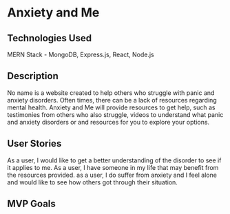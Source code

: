 # Anxiety and Me

## Technologies Used
MERN Stack - MongoDB, Express.js, React, Node.js

## Description
No name is a website created to help others who struggle with panic and anxiety disorders. Often times, there can be a lack of resources regarding mental health. Anxiety and Me will provide resources to get help, such as testimonies from others who also struggle, videos to understand what panic and anxiety disorders or and resources for you to explore your options.

## User Stories
As a user, I would like to get a better understanding of the disorder to see if it applies to me.
As a user, I have someone in my life that may benefit from the resources provided.
as a user, I do suffer from anxiety and I feel alone and would like to see how others got through their situation.

## MVP Goals
